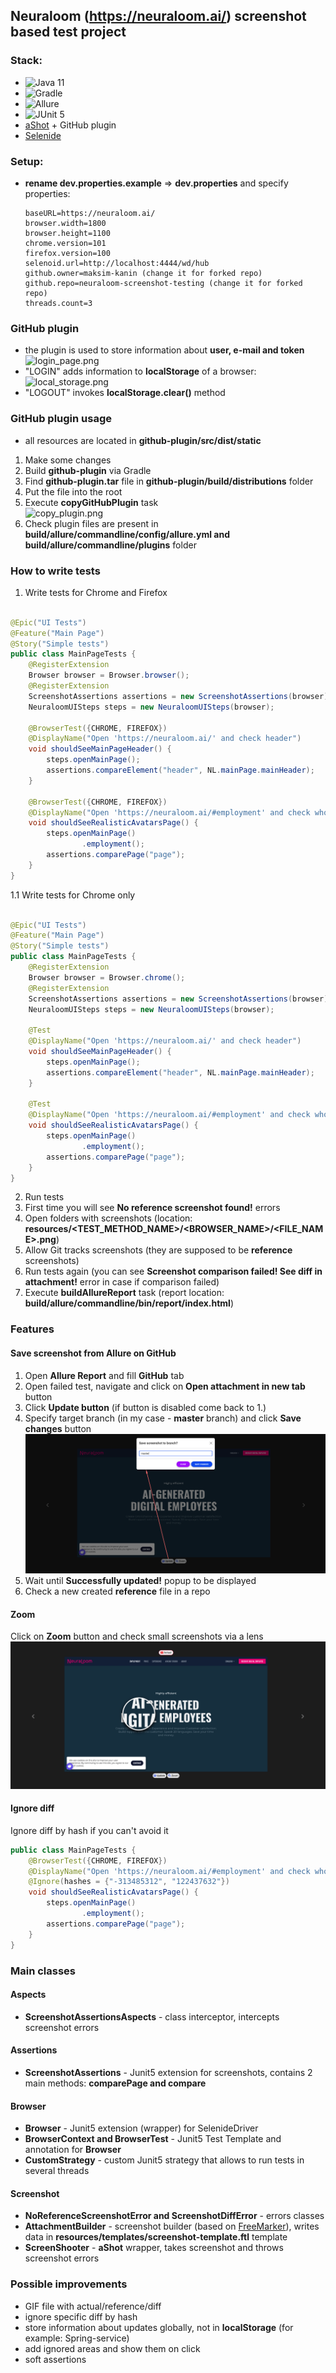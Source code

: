 ## Neuraloom (https://neuraloom.ai/) screenshot based test project

### Stack:

- ![Java 11](https://img.shields.io/badge/Java-11-critical)
- ![Gradle](https://img.shields.io/badge/Gradle-yellowgreen)
- ![Allure](https://img.shields.io/badge/Allure-orange)
- ![JUnit 5](https://img.shields.io/badge/JUnit-5-green)
- [aShot](https://github.com/pazone/ashot) + GitHub plugin
- [Selenide](https://selenide.org/)

### Setup:

- __rename dev.properties.example__ => __dev.properties__ and specify properties:
  ```properties 
  baseURL=https://neuraloom.ai/
  browser.width=1800
  browser.height=1100
  chrome.version=101
  firefox.version=100
  selenoid.url=http://localhost:4444/wd/hub
  github.owner=maksim-kanin (change it for forked repo)
  github.repo=neuraloom-screenshot-testing (change it for forked repo)
  threads.count=3

### GitHub plugin

- the plugin is used to store information about __user, e-mail and token__ <br>
  ![login_page.png](readme/login_page.png)
- "LOGIN" adds information to __localStorage__ of a browser:
  ![local_storage.png](readme/local_storage.png)
- "LOGOUT" invokes __localStorage.clear()__ method

### GitHub plugin usage

- all resources are located in __github-plugin/src/dist/static__

1. Make some changes
2. Build __github-plugin__ via Gradle
3. Find __github-plugin.tar__ file in __github-plugin/build/distributions__ folder
4. Put the file into the root
5. Execute __copyGitHubPlugin__ task <br>
   ![copy_plugin.png](readme/copy_plugin.png)
6. Check plugin files are present in __build/allure/commandline/config/allure.yml and build/allure/commandline/plugins__
   folder

### How to write tests

1. Write tests for Chrome and Firefox

```java

@Epic("UI Tests")
@Feature("Main Page")
@Story("Simple tests")
public class MainPageTests {
    @RegisterExtension
    Browser browser = Browser.browser();
    @RegisterExtension
    ScreenshotAssertions assertions = new ScreenshotAssertions(browser);
    NeuraloomUISteps steps = new NeuraloomUISteps(browser);

    @BrowserTest({CHROME, FIREFOX})
    @DisplayName("Open 'https://neuraloom.ai/' and check header")
    void shouldSeeMainPageHeader() {
        steps.openMainPage();
        assertions.compareElement("header", NL.mainPage.mainHeader);
    }

    @BrowserTest({CHROME, FIREFOX})
    @DisplayName("Open 'https://neuraloom.ai/#employment' and check whole page")
    void shouldSeeRealisticAvatarsPage() {
        steps.openMainPage()
                .employment();
        assertions.comparePage("page");
    }
}
```

1.1 Write tests for Chrome only

```java

@Epic("UI Tests")
@Feature("Main Page")
@Story("Simple tests")
public class MainPageTests {
    @RegisterExtension
    Browser browser = Browser.chrome();
    @RegisterExtension
    ScreenshotAssertions assertions = new ScreenshotAssertions(browser);
    NeuraloomUISteps steps = new NeuraloomUISteps(browser);

    @Test
    @DisplayName("Open 'https://neuraloom.ai/' and check header")
    void shouldSeeMainPageHeader() {
        steps.openMainPage();
        assertions.compareElement("header", NL.mainPage.mainHeader);
    }

    @Test
    @DisplayName("Open 'https://neuraloom.ai/#employment' and check whole page")
    void shouldSeeRealisticAvatarsPage() {
        steps.openMainPage()
                .employment();
        assertions.comparePage("page");
    }
}
```

2. Run tests
3. First time you will see __No reference screenshot found!__ errors
4. Open folders with screenshots (location: __resources/<TEST_METHOD_NAME>/<BROWSER_NAME>/<FILE_NAME>.png__)
5. Allow Git tracks screenshots (they are supposed to be __reference__ screenshots)
6. Run tests again (you can see __Screenshot comparison failed! See diff in attachment!__ error in case if comparison
   failed)
7. Execute __buildAllureReport__ task (report location: __build/allure/commandline/bin/report/index.html__)

### Features

#### Save screenshot from __Allure__ on __GitHub__

1. Open __Allure Report__ and fill __GitHub__ tab
2. Open failed test, navigate and click on __Open attachment in new tab__ button
3. Click __Update button__ (if button is disabled come back to 1.)
4. Specify target branch (in my case - __master__ branch) and click __Save changes__ button <br>
   ![update.png](readme/update.png)
5. Wait until __Successfully updated!__ popup to be displayed
6. Check a new created __reference__ file in a repo

#### Zoom

Click on __Zoom__ button and check small screenshots via a lens <br>
![lens.png](readme/lens.png)

#### Ignore diff

Ignore diff by hash if you can't avoid it

```java
public class MainPageTests {
    @BrowserTest({CHROME, FIREFOX})
    @DisplayName("Open 'https://neuraloom.ai/#employment' and check whole page")
    @Ignore(hashes = {"-313485312", "122437632"})
    void shouldSeeRealisticAvatarsPage() {
        steps.openMainPage()
                .employment();
        assertions.comparePage("page");
    }
}
```

### Main classes

#### Aspects

- __ScreenshotAssertionsAspects__ - class interceptor, intercepts screenshot errors

#### Assertions

- __ScreenshotAssertions__ - Junit5 extension for screenshots, contains 2 main methods: __comparePage and compare__

#### Browser

- __Browser__ - Junit5 extension (wrapper) for SelenideDriver
- __BrowserContext and BrowserTest__ - Junit5 Test Template and annotation for __Browser__
- __CustomStrategy__ - custom Junit5 strategy that allows to run tests in several threads

#### Screenshot

- __NoReferenceScreenshotError and ScreenshotDiffError__ - errors classes
- __AttachmentBuilder__ - screenshot builder (based on [FreeMarker](https://freemarker.apache.org/)), writes data in
  __resources/templates/screenshot-template.ftl__ template
- __ScreenShooter__ - __aShot__ wrapper, takes screenshot and throws screenshot errors

### Possible improvements

- GIF file with actual/reference/diff
- ignore specific diff by hash
- store information about updates globally, not in __localStorage__ (for example: Spring-service)
- add ignored areas and show them on click
- soft assertions